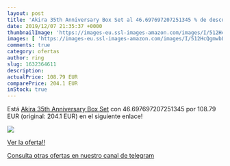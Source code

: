 ```yaml
---
layout: post
title: 'Akira 35th Anniversary Box Set al 46.697697207251345 % de descuento'
date: 2019/12/07 21:35:37 +0000
thumbnailImage: 'https://images-eu.ssl-images-amazon.com/images/I/512HcQgmwbL._SL200_.jpg'
images: [ 'https://images-eu.ssl-images-amazon.com/images/I/512HcQgmwbL._SL200_.jpg' ]
comments: true
category: ofertas
author: ring
slug: 1632364611
description:
actualPrice: 108.79 EUR
comparePrice: 204.1 EUR
inStock: true
---
```


Está [Akira 35th Anniversary Box Set](https://www.amazon.com/dp/1632364611/?tag=redken08-20) con 46.697697207251345 por 108.79 EUR (original: 204.1 EUR) en el siguiente enlace!

[![](https://images-eu.ssl-images-amazon.com/images/I/512HcQgmwbL._SL200_.jpg)](https://www.amazon.com/dp/1632364611/?tag=redken08-20)

[Ver la oferta!!](https://www.amazon.com/dp/1632364611/?tag=redken08-20)

[Consulta otras ofertas en nuestro canal de telegram](https://t.me/s/ofertas25)
